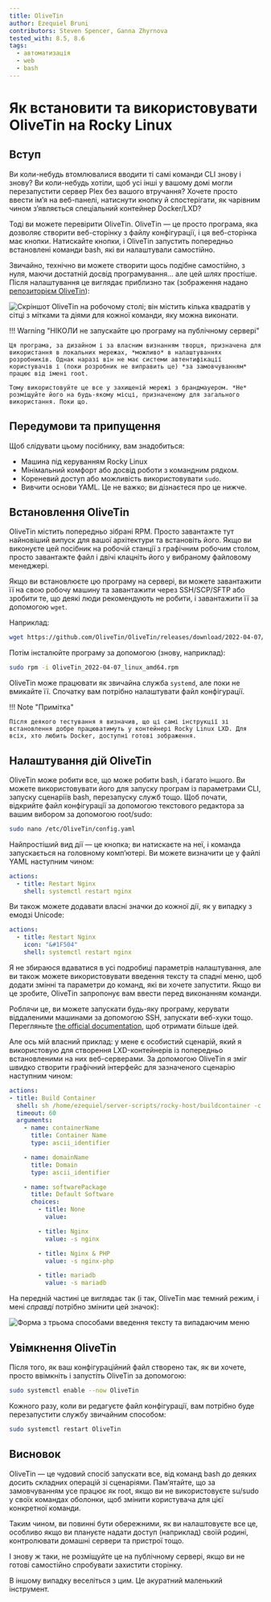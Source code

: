 ```yaml
---
title: OliveTin
author: Ezequiel Bruni
contributors: Steven Spencer, Ganna Zhyrnova
tested_with: 8.5, 8.6
tags:
  - автоматизація
  - web
  - bash
---
```


# Як встановити та використовувати OliveTin на Rocky Linux

## Вступ

Ви коли-небудь втомлювалися вводити ті самі команди CLI знову і знову? Ви коли-небудь хотіли, щоб усі інші у вашому домі могли перезапустити сервер Plex без вашого втручання? Хочете просто ввести ім’я на веб-панелі, натиснути кнопку й спостерігати, як чарівним чином з’являється спеціальний контейнер Docker/LXD?

Тоді ви можете перевірити OliveTin. OliveTin — це просто програма, яка дозволяє створити веб-сторінку з файлу конфігурації, і ця веб-сторінка має кнопки. Натискайте кнопки, і OliveTin запустить попередньо встановлені команди bash, які ви налаштували самостійно.

Звичайно, технічно ви можете створити щось подібне самостійно, з нуля, маючи достатній досвід програмування... але цей *шлях* простіше. Після налаштування це виглядає приблизно так (зображення надано [репозиторієм OliveTin](https://github.com/OliveTin/OliveTin)):

![Скріншот OliveTin на робочому столі; він містить кілька квадратів у сітці з мітками та діями для кожної команди, яку можна виконати.](olivetin/screenshotDesktop.png)

!!! Warning "НІКОЛИ не запускайте цю програму на публічному сервері"

    Ця програма, за дизайном і за власним визнанням творця, призначена для використання в локальних мережах, *можливо* в налаштуваннях розробників. Однак наразі він не має системи автентифікації користувачів і (поки розробник не виправить це) *за замовчуванням* працює від імені root.
    
    Тому використовуйте це все у захищеній мережі з брандмауером. *Не* розміщуйте його на будь-якому місці, призначеному для загального використання. Поки що.

## Передумови та припущення

Щоб слідувати цьому посібнику, вам знадобиться:

* Машина під керуванням Rocky Linux
* Мінімальний комфорт або досвід роботи з командним рядком.
* Кореневий доступ або можливість використовувати `sudo`.
* Вивчити основи YAML. Це не важко; ви дізнаєтеся про це нижче.

## Встановлення OliveTin

OliveTin містить попередньо зібрані RPM. Просто завантажте тут найновіший випуск для вашої архітектури та встановіть його. Якщо ви виконуєте цей посібник на робочій станції з графічним робочим столом, просто завантажте файл і двічі клацніть його у вибраному файловому менеджері.

Якщо ви встановлюєте цю програму на сервері, ви можете завантажити її на свою робочу машину та завантажити через SSH/SCP/SFTP або зробити те, що деякі люди рекомендують не робити, і завантажити її за допомогою `wget`.

Наприклад:

```bash
wget https://github.com/OliveTin/OliveTin/releases/download/2022-04-07/OliveTin_2022-04-07_linux_amd64.rpm
```

Потім інсталюйте програму за допомогою (знову, наприклад):

```bash
sudo rpm -i OliveTin_2022-04-07_linux_amd64.rpm
```

OliveTin може працювати як звичайна служба `systemd`, але поки не вмикайте її. Спочатку вам потрібно налаштувати файл конфігурації.

!!! Note "Примітка"

    Після деякого тестування я визначив, що ці самі інструкції зі встановлення добре працюватимуть у контейнері Rocky Linux LXD. Для всіх, хто любить Docker, доступні готові зображення.

## Налаштування дій OliveTin

OliveTin може робити все, що може робити bash, і багато іншого. Ви можете використовувати його для запуску програм із параметрами CLI, запуску сценаріїв bash, перезапуску служб тощо. Щоб почати, відкрийте файл конфігурації за допомогою текстового редактора за вашим вибором за допомогою root/sudo:

```bash
sudo nano /etc/OliveTin/config.yaml
```

Найпростіший вид дії — це кнопка; ви натискаєте на неї, і команда запускається на головному комп’ютері. Ви можете визначити це у файлі YAML наступним чином:

```yaml
actions:
  - title: Restart Nginx
    shell: systemctl restart nginx
```

Ви також можете додавати власні значки до кожної дії, як у випадку з емодзі Unicode:

```yaml
actions:
  - title: Restart Nginx
    icon: "&#1F504"
    shell: systemctl restart nginx
```

Я не збираюся вдаватися в усі подробиці параметрів налаштування, але ви також можете використовувати введення тексту та спадні меню, щоб додати змінні та параметри до команд, які ви хочете запустити. Якщо ви це зробите, OliveTin запропонує вам ввести перед виконанням команди.

Роблячи це, ви можете запускати будь-яку програму, керувати віддаленими машинами за допомогою SSH, запускати веб-хуки тощо. Перегляньте  [the official documentation](https://docs.olivetin.app/action_examples/intro.html), щоб отримати більше ідей.

Але ось мій власний приклад: у мене є особистий сценарій, який я використовую для створення LXD-контейнерів із попередньо встановленими на них веб-серверами. За допомогою OliveTin я зміг швидко створити графічний інтерфейс для зазначеного сценарію наступним чином:

```yaml
actions:
- title: Build Container
  shell: sh /home/ezequiel/server-scripts/rocky-host/buildcontainer -c {{ containerName }} -d {{ domainName }} {{ softwarePackage }}
  timeout: 60
  arguments:
    - name: containerName
      title: Container Name
      type: ascii_identifier

    - name: domainName
      title: Domain
      type: ascii_identifier

    - name: softwarePackage
      title: Default Software
      choices:
        - title: None
          value:

        - title: Nginx
          value: -s nginx

        - title: Nginx & PHP
          value: -s nginx-php

        - title: mariadb
          value: -s mariadb
```

На передній частині це виглядає так (і так, OliveTin має темний режим, і мені *справді* потрібно змінити цей значок):

![Форма з трьома способами введення тексту та випадаючим меню](olivetin/containeraction.png)

## Увімкнення OliveTin

Після того, як ваш конфігураційний файл створено так, як ви хочете, просто ввімкніть і запустіть OliveTin за допомогою:

```bash
sudo systemctl enable --now OliveTin
```

Кожного разу, коли ви редагуєте файл конфігурації, вам потрібно буде перезапустити службу звичайним способом:

```bash
sudo systemctl restart OliveTin
```

## Висновок

OliveTin — це чудовий спосіб запускати все, від команд bash до деяких досить складних операцій зі сценаріями. Пам’ятайте, що за замовчуванням усе працює як root, якщо ви не використовуєте su/sudo у своїх командах оболонки, щоб змінити користувача для цієї конкретної команди.

Таким чином, ви повинні бути обережними, як ви налаштовуєте все це, особливо якщо ви плануєте надати доступ (наприклад) своїй родині, контролювати домашні сервери та пристрої тощо.

І знову ж таки, не розміщуйте це на публічному сервері, якщо ви не готові самостійно спробувати захистити сторінку.

В іншому випадку веселіться з цим. Це акуратний маленький інструмент.
